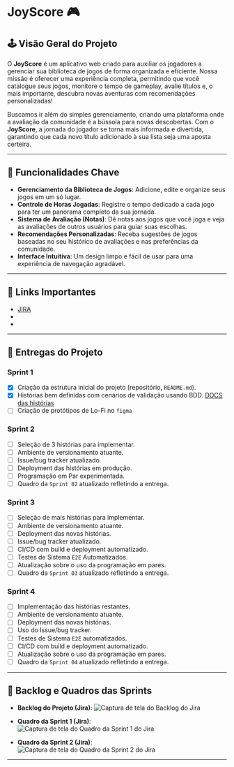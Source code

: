 # JoyScore 🎮

## 🕹️ Visão Geral do Projeto

O **JoyScore** é um aplicativo web criado para auxiliar os jogadores a gerenciar sua biblioteca de jogos de forma organizada e eficiente. Nossa missão é oferecer uma experiência completa, permitindo que você catalogue seus jogos, monitore o tempo de gameplay, avalie títulos e, o mais importante, descubra novas aventuras com recomendações personalizadas!

Buscamos ir além do simples gerenciamento, criando uma plataforma onde a avaliação da comunidade é a bússola para novas descobertas. Com o **JoyScore**, a jornada do jogador se torna mais informada e divertida, garantindo que cada novo título adicionado à sua lista seja uma aposta certeira.

---

## 🚀 Funcionalidades Chave

* **Gerenciamento da Biblioteca de Jogos**: Adicione, edite e organize seus jogos em um só lugar.
* **Controle de Horas Jogadas**: Registre o tempo dedicado a cada jogo para ter um panorama completo da sua jornada.
* **Sistema de Avaliação (Notas)**: Dê notas aos jogos que você joga e veja as avaliações de outros usuários para guiar suas escolhas.
* **Recomendações Personalizadas**: Receba sugestões de jogos baseadas no seu histórico de avaliações e nas preferências da comunidade.
* **Interface Intuitiva**: Um design limpo e fácil de usar para uma experiência de navegação agradável.

---
## 🔗 Links Importantes
* [JIRA](https://cesar-team-xgeehtz9.atlassian.net/jira/software/projects/SCRUM/boards/1)
* 
*


---

## 🎯 Entregas do Projeto

### Sprint 1
* [x] Criação da estrutura inicial do projeto (repositório, `README.md`).
* [x] Histórias bem definidas com cenários de validação usando BDD.
[DOCS das histórias]([https://cesar-team-xgeehtz9.atlassian.net/jira/software/projects/SCRUM/boards/1](https://docs.google.com/document/d/1Do4L12gQj98wIq89vcKbAmj7p11cPLGHfdSs3oQpDPo/edit?tab=t.0))
* [ ] Criação de protótipos de Lo-Fi no `figma`

### Sprint 2
* [ ] Seleção de 3 histórias para implementar.
* [ ] Ambiente de versionamento atuante.
* [ ] Issue/bug tracker atualizado.
* [ ] Deployment das histórias em produção.
* [ ] Programação em Par experimentada.
* [ ] Quadro da `Sprint 02` atualizado refletindo a entrega.

### Sprint 3
* [ ] Seleção de mais histórias para implementar.
* [ ] Ambiente de versionamento atuante.
* [ ] Deployment das novas histórias.
* [ ] Issue/bug tracker atualizado.
* [ ] CI/CD com build e deployment automatizado.
* [ ] Testes de Sistema `E2E` Automatizados.
* [ ] Atualização sobre o uso da programação em pares.
* [ ] Quadro da `Sprint 03` atualizado refletindo a entrega.

### Sprint 4
* [ ] Implementação das histórias restantes.
* [ ] Ambiente de versionamento atuante.
* [ ] Deployment das novas histórias.
* [ ] Uso do Issue/bug tracker.
* [ ] Testes de Sistema `E2E` automatizados.
* [ ] CI/CD com build e deployment automatizado.
* [ ] Atualização sobre o uso da programação em pares.
* [ ] Quadro da `Sprint 04` atualizado refletindo a entrega.

---

## 📅 Backlog e Quadros das Sprints

* **Backlog do Projeto (Jira)**:
    ![Captura de tela do Backlog do Jira](URL_DA_IMAGEM_DO_BACKLOG)

* **Quadro da Sprint 1 (Jira)**:
    ![Captura de tela do Quadro da Sprint 1 do Jira](URL_DA_IMAGEM_DO_QUADRO_DA_SPRINT_1)

* **Quadro da Sprint 2 (Jira)**:
    ![Captura de tela do Quadro da Sprint 2 do Jira](URL_DA_IMAGEM_DO_QUADRO_DA_SPRINT_2)

---
